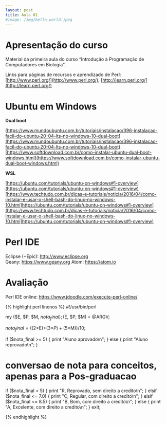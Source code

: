 ```yaml
---
layout: post
title: Aula 01
#image: /img/hello_world.jpeg
---
```

# Apresentação do curso

Material da primeira aula do curso “Introdução à Programação de Computadores em Biologia”.  

Links para páginas de recursos e aprendizado de Perl: [http://www.perl.org/](http://www.perl.org/); [http://learn.perl.org/](http://learn.perl.org/)

# Ubuntu em Windows

**Dual boot**

[https://www.mundoubuntu.com.br/tutoriais/instalacao/396-instalacao-facil-do-ubuntu-20-04-lts-no-windows-10-dual-boot](https://www.mundoubuntu.com.br/tutoriais/instalacao/396-instalacao-facil-do-ubuntu-20-04-lts-no-windows-10-dual-boot)
[https://www.softdownload.com.br/como-instalar-ubuntu-dual-boot-windows.html](https://www.softdownload.com.br/como-instalar-ubuntu-dual-boot-windows.html)

**WSL**

[https://ubuntu.com/tutorials/ubuntu-on-windows#1-overview](https://ubuntu.com/tutorials/ubuntu-on-windows#1-overview)
[https://www.techtudo.com.br/dicas-e-tutoriais/noticia/2016/04/como-instalar-e-usar-o-shell-bash-do-linux-no-windows-10.html]https://ubuntu.com/tutorials/ubuntu-on-windows#1-overview](https://www.techtudo.com.br/dicas-e-tutoriais/noticia/2016/04/como-instalar-e-usar-o-shell-bash-do-linux-no-windows-10.html]https://ubuntu.com/tutorials/ubuntu-on-windows#1-overview)


# Perl IDE

Eclipse (+Epic): http://www.eclipse.org   
Geany: https://www.geany.org
Atom: https://atom.io    
 
# Avaliação

Perl IDE online: https://www.jdoodle.com/execute-perl-online/ 
 
{% highlight perl linenos %} 
#!/usr/bin/perl

my ($E, $P, $M, $nota_final);
($E, $P, $M) = @ARGV;

$nota_final = ((2*$E)+(3*$P)+(5*$M))/10;

if ($nota_final >= 5) {
  print "Aluno aprovado\n";
} else {
  print "Aluno reprovado\n";
}

# conversao de nota para conceitos, apenas para a Pos-graduacao
if ($nota_final < 5) {
  print "R, Reprovado, sem direito a credito\n";
} elsif ($nota_final <= 7.0) {
  print "C, Regular, com direito a credito\n";
} elsif ($nota_final <= 8.5) {
  print "B, Bom, com direito a credito\n";
} else {
  print "A, Excelente, com direito a credito\n";
}
exit;

{% endhighlight %}

  
    
    
    
